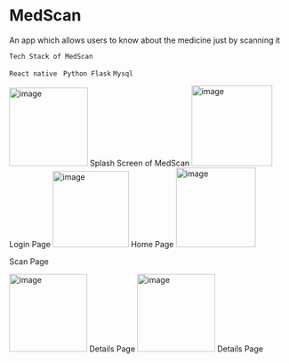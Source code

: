 # MedScan
 An app which allows users to know about the medicine just by scanning it


`Tech Stack of MedScan`

``React native``
`` Python Flask``
 ``Mysql``

<img width="141" alt="image" src="https://user-images.githubusercontent.com/57495317/217981637-d41e64f2-a0fc-401d-ae60-72a180927c1b.png">
Splash Screen of MedScan

<img width="145" alt="image" src="https://user-images.githubusercontent.com/57495317/217982057-9a746bd0-f129-43b7-835b-bac887ee826d.png">
Login Page 

<img width="137" alt="image" src="https://user-images.githubusercontent.com/57495317/217982611-2f4fb313-3626-457b-a724-eab45d98d653.png">
Home Page

<img width="143" alt="image" src="https://user-images.githubusercontent.com/57495317/217983299-5b186f27-d8b2-403d-bffd-3e424be00c32.png">

Scan Page

<img width="140" alt="image" src="https://user-images.githubusercontent.com/57495317/217986276-799cf398-e09e-45dc-8f28-eb534d8c17db.png">
Details Page

<img width="140" alt="image" src="https://user-images.githubusercontent.com/57495317/217986347-b08a4e1e-2954-46c3-895a-fbc8a3082877.png">
Details Page
